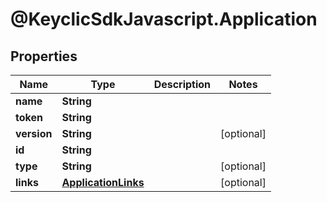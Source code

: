 # @KeyclicSdkJavascript.Application

## Properties
Name | Type | Description | Notes
------------ | ------------- | ------------- | -------------
**name** | **String** |  | 
**token** | **String** |  | 
**version** | **String** |  | [optional] 
**id** | **String** |  | 
**type** | **String** |  | [optional] 
**links** | [**ApplicationLinks**](ApplicationLinks.md) |  | [optional] 


